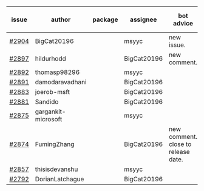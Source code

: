 | issue | author | package | assignee | bot advice | created date of issue | target release date | date from target |
| ------ | ------ | ------ | ------ | ------ | ------ | ------ | :-----: |
| [#2904](https://github.com/Azure/sdk-release-request/issues/2904) | BigCat20196 |  | msyyc | new issue. | 06-09 | 06-23 |  |
| [#2897](https://github.com/Azure/sdk-release-request/issues/2897) | hildurhodd |  | BigCat20196 | new comment. | 06-07 | 06-21 |  |
| [#2892](https://github.com/Azure/sdk-release-request/issues/2892) | thomasp98296 |  | msyyc |  | 06-06 | 06-20 |  |
| [#2891](https://github.com/Azure/sdk-release-request/issues/2891) | damodaravadhani |  | BigCat20196 |  | 06-06 | 06-20 |  |
| [#2883](https://github.com/Azure/sdk-release-request/issues/2883) | joerob-msft |  | BigCat20196 |  | 06-03 | 06-20 |  |
| [#2881](https://github.com/Azure/sdk-release-request/issues/2881) | Sandido |  | BigCat20196 |  | 06-03 | 06-13 |  |
| [#2875](https://github.com/Azure/sdk-release-request/issues/2875) | gargankit-microsoft |  | msyyc |  | 06-03 | 06-30 |  |
| [#2874](https://github.com/Azure/sdk-release-request/issues/2874) | FumingZhang |  | BigCat20196 | new comment. close to release date.  | 06-02 | 06-08 | -1 |
| [#2857](https://github.com/Azure/sdk-release-request/issues/2857) | thisisdevanshu |  | msyyc |  | 05-31 | 06-14 |  |
| [#2792](https://github.com/Azure/sdk-release-request/issues/2792) | DorianLatchague |  | BigCat20196 |  | 05-12 | 05-16 |  |
